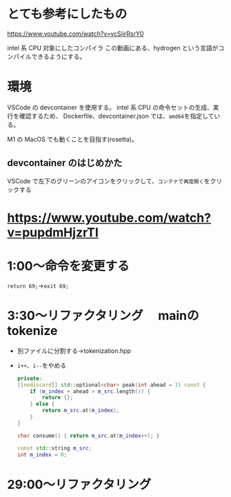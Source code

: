 # とても参考にしたもの

https://www.youtube.com/watch?v=vcSijrRsrY0

intel 系 CPU 対象にしたコンパイラ
この動画にある、hydrogen という言語がコンパイルできるようにする。

# 環境

VSCode の devcontainer を使用する。
intel 系 CPU の命令セットの生成、実行を確認するため、
Dockerfile、devcontainer.json では、`amd64`を指定している。

M1 の MacOS でも動くことを目指す(rosetta)。

## devcontainer のはじめかた

VSCode で左下のグリーンのアイコンをクリックして、`コンテナで再度開く`をクリックする

# https://www.youtube.com/watch?v=pupdmHjzrTI

# 1:00〜命令を変更する

`return 69;`→`exit 69;`

# 3:30〜リファクタリング　 mainのtokenize

- 別ファイルに分割する→tokenization.hpp
- `i++`、`i--`をやめる

  ```cpp
  private:
  [[nodiscard]] std::optional<char> peak(int ahead = 1) const {
      if (m_index + ahead > m_src.length()) {
          return {};
      } else {
          return m_src.at(m_index);
      }
  }

  char consume() { return m_src.at(m_index++); }

  const std::string m_src;
  int m_index = 0;
  ```

# 29:00〜リファクタリング　 

